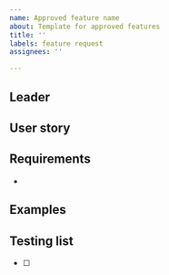 ```yaml
---
name: Approved feature name
about: Template for approved features
title: ''
labels: feature request
assignees: ''

---
```


## Leader
## User story

## Requirements
- 
## Examples

## Testing list
- [ ]
